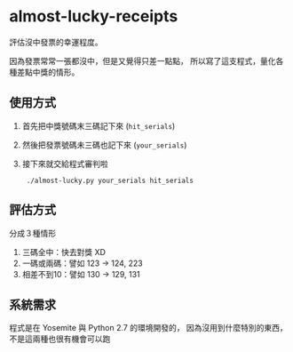 # almost-lucky-receipts

評估沒中發票的幸運程度。

因為發票常常一張都沒中，但是又覺得只差一點點，
所以寫了這支程式，量化各種差點中獎的情形。

## 使用方式

1. 首先把中獎號碼末三碼記下來 (`hit_serials`)
2. 然後把發票號碼未三碼也記下來 (`your_serials`)
3. 接下來就交給程式審判啦

        ./almost-lucky.py your_serials hit_serials

## 評估方式

分成３種情形

1. 三碼全中：快去對獎 XD
2. 一碼或兩碼：譬如 123 -> 124, 223
3. 相差不到10：譬如 130 -> 129, 131

## 系統需求

程式是在 Yosemite 與 Python 2.7 的環境開發的，
因為沒用到什麼特別的東西，不是這兩種也很有機會可以跑

